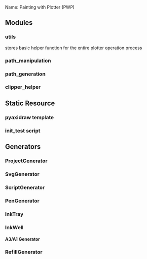 Name: Painting with Plotter  (PWP)

## Modules
### utils
stores basic helper function for the entire plotter operation process 
### path_manipulation

### path_generation
### clipper_helper


## Static Resource 
### pyaxidraw template 
### init_test script 




## Generators 

### ProjectGenerator
### SvgGenerator
### ScriptGenerator

### PenGenerator

### InkTray
### InkWell

#### A3/A1 Generator 
### RefillGenerator

